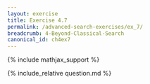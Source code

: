 ```yaml
---
layout: exercise
title: Exercise 4.7
permalink: /advanced-search-exercises/ex_7/
breadcrumb: 4-Beyond-Classical-Search
canonical_id: ch4ex7
---
```


{% include mathjax_support %}
<div id="hiddden">{% include_relative question.md %}</div>